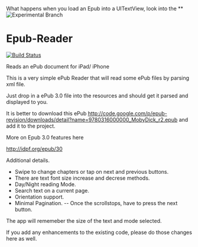 What happens when you load an Epub into a UITextView, look into the ** ![Experimental Branch](https://github.com/zeroCoder1/Epub-Reader/tree/Experimental) 

# Epub-Reader
[![Build Status](https://travis-ci.org/zeroCoder1/Epub-Reader.svg?branch=master)](https://travis-ci.org/zeroCoder1/Epub-Reader)

Reads an ePub document for iPad/ iPhone

This is a very simple ePub Reader that will read some ePub files by parsing xml file.

Just drop in a ePub 3.0 file into the resources and should get it parsed and displayed to you.





It is better to download this ePub
http://code.google.com/p/epub-revision/downloads/detail?name=9780316000000_MobyDick_r2.epub
and add it to the project.

More on Epub 3.0 features here

http://idpf.org/epub/30

Additional details.

 * Swipe to change chapters or tap on next and previous buttons.
 * There are text font size increase and decrese methods.
 * Day/Night reading Mode.
 * Search text on a current page.
 * Orientation support.
 * Minimal Pagination. -- Once the scrollstops, have to press the next button.

The app will rememeber the size of the text and mode selected. 
 
 
 
 If you add any enhancements to the existing code, please do those changes here as well. 
